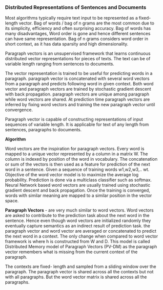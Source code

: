 ### Distributed Representations of Sentences and Documents



Most algorithms typically require text input to be represented as a fixed-length vector. Bag of words / bag of n grams are the most common due to its simplicity, efficiency and often surprising accuracy. Bag of words has many disadvantages, Word order is gone and hence different sentences can have same representation. Bag of n grams considers word order in short context, as it has data sparsity and high dimensionality.

Paragraph vectors is an unsupervised framework that learns continuous distributed vector representations for pieces of texts. The text can be of variable length ranging from sentences to documents.

The vector representation is trained to be useful for predicting words in a paragraph. paragraph vector is concatenated with several word vectors from a paragraph and predicts following word in given context. Both word vector and paragraph vectors are trained by stochastic gradient descent with back propagation. paragraph vectors are unique among paragraph while word vectors are shared. At prediction time paragraph vectors are inferred by fixing word vectors and training the new paragraph vector until convergence.

Paragraph vector is capable of constructing representations of input sequences of variable length. It is applicable for text of any length from sentences, paragraphs to documents.

**Algorithm**

Word vectors are the inspiration for paragraph vectors. Every word is mapped to a unique vector represented by a column in a matrix W.  The column is indexed by position of the word in vocabulary. The concatenation or sum of the vectors is then used as a feature for prediction of the next word in a sentence.  Given a sequence of training words w1,w2,w3,.. wt. Objective of the word vector model is to maximize the average log probability. Prediction is done via a multiclass classifier such as softmax. Neural Network based word vectors are usually trained using stochastic gradient descent and back propagation. Once the training is converged, words with similar meaning are mapped to a similar position in the vector space.

**Paragraph Vectors** - are very much similar to word vectors. Word vectors are asked to contribute to the prediction task about the next word in the sentence. Hence even though word vectors are initialized randomly they eventually capture semantics as an indirect result of prediction task.  the paragraph vector and word vector are averaged or concatenated to predict the next word in a context. The only change when compared to word vector framework is  where h is constructed from W and D. This model is called Distributed Memory model of Paragraph Vectors (PV-DM) as the paragraph vector remembers what is missing from the current context of the paragraph.

The contexts are fixed- length and sampled from a sliding window over the paragraph. The paragraph vector is shared across all the contexts but not with all paragraphs. But the word vector matrix is shared across all the paragraphs. 





